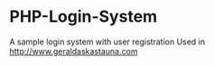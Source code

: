 # PHP-Login-System
A sample login system with user registration
Used in http://www.geraldaskastauna.com
